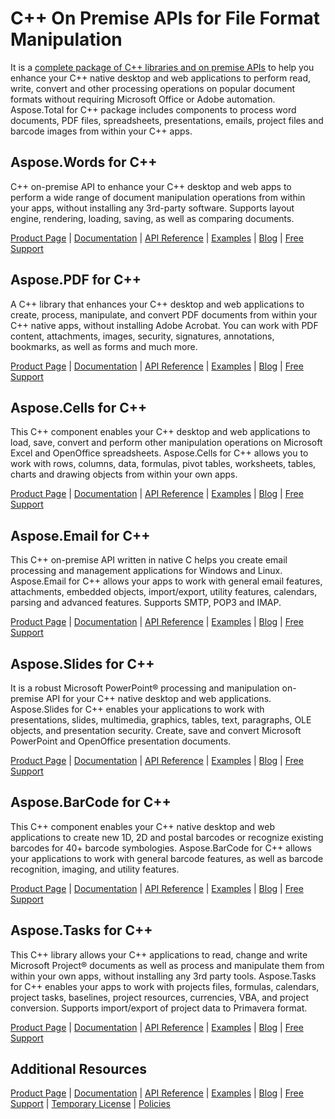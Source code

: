 # C++ On Premise APIs for File Format Manipulation

It is a [complete package of C++ libraries and on premise APIs](https://products.aspose.com/total/cpp) to help you enhance your C++ native desktop and web applications to perform read, write, convert and other processing operations on popular document formats without requiring Microsoft Office or Adobe automation. Aspose.Total for C++ package includes components to process word documents, PDF files, spreadsheets, presentations, emails, project files and barcode images from within your C++ apps.

## Aspose.Words for C++

C++ on-premise API to enhance your C++ desktop and web apps to perform a wide range of document manipulation operations from within your apps, without installing any 3rd-party software. Supports layout engine, rendering, loading, saving, as well as comparing documents.

[Product Page](https://products.aspose.com/words/cpp) | [Documentation](https://docs.aspose.com/display/wordscpp/Home) | [API Reference](https://apireference.aspose.com/cpp/words) | [Examples](https://github.com/aspose-words/Aspose.Words-for-C) | [Blog](https://blog.aspose.com/category/words/) | [Free Support](https://forum.aspose.com/c/words)

## Aspose.PDF for C++

A C++ library that enhances your C++ desktop and web applications to create, process, manipulate, and convert PDF documents from within your C++ native apps, without installing Adobe Acrobat. You can work with PDF content, attachments, images, security, signatures, annotations, bookmarks, as well as forms and much more.

[Product Page](https://products.aspose.com/pdf/cpp) | [Documentation](https://docs.aspose.com/display/pdfcpp/Home) | [API Reference](https://apireference.aspose.com/cpp/pdf) | [Examples](https://github.com/aspose-pdf/Aspose.Pdf-for-C) | [Blog](https://blog.aspose.com/category/pdf/) | [Free Support](https://forum.aspose.com/c/pdf)

## Aspose.Cells for C++

This C++ component enables your C++ desktop and web applications to load, save, convert and perform other manipulation operations on Microsoft Excel and OpenOffice spreadsheets. Aspose.Cells for C++ allows you to work with rows, columns, data, formulas, pivot tables, worksheets, tables, charts and drawing objects from within your own apps.

[Product Page](https://products.aspose.com/cells/cpp) | [Documentation](https://docs.aspose.com/display/cellscpp/Home) | [API Reference](https://apireference.aspose.com/cpp/cells) | [Examples](https://github.com/aspose-cells/Aspose.Cells-for-C) | [Blog](https://blog.aspose.com/category/cells/) | [Free Support](https://forum.aspose.com/c/cells)

## Aspose.Email for C++

This C++ on-premise API written in native C helps you create email processing and management applications for Windows and Linux. Aspose.Email for C++ allows your apps to work with general email features, attachments, embedded objects, import/export, utility features, calendars, parsing and advanced features. Supports SMTP, POP3 and IMAP.

[Product Page](https://products.aspose.com/email/cpp) | [Documentation](https://docs.aspose.com/display/emailcpp/Home) | [API Reference](https://apireference.aspose.com/cpp/email) | [Examples](https://github.com/aspose-email/Aspose.Email-for-C) | [Blog](https://blog.aspose.com/category/email/) | [Free Support](https://forum.aspose.com/c/email)

## Aspose.Slides for C++

It is a robust Microsoft PowerPoint® processing and manipulation on-premise API for your C++ native desktop and web applications. Aspose.Slides for C++ enables your applications to work with presentations, slides, multimedia, graphics, tables, text, paragraphs, OLE objects, and presentation security. Create, save and convert Microsoft PowerPoint and OpenOffice presentation documents.

[Product Page](https://products.aspose.com/slides/cpp) | [Documentation](https://docs.aspose.com/display/slidescpp/Home) | [API Reference](https://apireference.aspose.com/cpp/slides) | [Examples](https://github.com/aspose-slides/Aspose.Slides-for-C) | [Blog](https://blog.aspose.com/category/slides/) | [Free Support](https://forum.aspose.com/c/slides)

## Aspose.BarCode for C++

This C++ component enables your C++ native desktop and web applications to create new 1D, 2D and postal barcodes or recognize existing barcodes for 40+ barcode symbologies. Aspose.BarCode for C++ allows your applications to work with general barcode features, as well as barcode recognition, imaging, and utility features.

[Product Page](https://products.aspose.com/barcode/cpp) | [Documentation](https://docs.aspose.com/display/barcodecpp/Home) | [API Reference](https://apireference.aspose.com/cpp/barcode) | [Examples](https://github.com/aspose-barcode/Aspose.Barcode-for-C) | [Blog](https://blog.aspose.com/category/barcode/) | [Free Support](https://forum.aspose.com/c/barcode)

## Aspose.Tasks for C++

This C++ library allows your C++ applications to read, change and write Microsoft Project® documents as well as process and manipulate them from within your own apps, without installing any 3rd party tools. Aspose.Tasks for C++ enables your apps to work with projects files, formulas, calendars, project tasks, baselines, project resources, currencies, VBA, and project conversion. Supports import/export of project data to Primavera format.

[Product Page](https://products.aspose.com/tasks/cpp) | [Documentation](https://docs.aspose.com/display/taskscpp/Home) | [API Reference](https://apireference.aspose.com/cpp/tasks) | [Examples](https://github.com/aspose-tasks/Aspose.Tasks-for-C) | [Blog](https://blog.aspose.com/category/tasks/) | [Free Support](https://forum.aspose.com/c/tasks)

## Additional Resources

[Product Page](https://products.aspose.com/total/cpp) | [Documentation](https://docs.aspose.com/display/totalcpp/Home) | [API Reference](https://apireference.aspose.com/) | [Examples](http://aspose.github.io/) | [Blog](https://blog.aspose.com/) | [Free Support](https://forum.aspose.com/) |  [Temporary License](https://purchase.aspose.com/temporary-license) | [Policies](https://purchase.aspose.com/policies)
